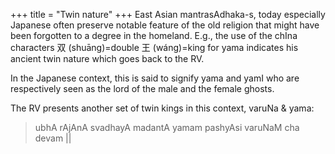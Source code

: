 +++
title = "Twin nature"
+++
East Asian mantrasAdhaka-s, today especially Japanese often preserve notable feature of the old religion that might have been forgotten to a degree in the homeland. E.g., the use of the chIna characters 双 (shuāng)=double 王 (wáng)=king for yama indicates his ancient twin nature which goes back to the RV. 

In the Japanese context, this is said to signify yama and yamI who are respectively seen as the lord of the male and the female ghosts.

The RV presents another set of twin kings in this context, varuNa & yama:

> ubhA rAjAnA svadhayA madantA yamam pashyAsi varuNaM cha devam ||
